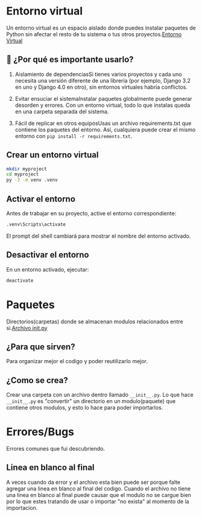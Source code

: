 # Entorno virtual

Un entorno virtual es un espacio aislado donde puedes instalar paquetes de Python sin afectar el resto de tu sistema o tus otros proyectos.[Entorno Virtual](https://www.youtube.com/watch?v=TNtrAvNNxTY)

## 🤔 ¿Por qué es importante usarlo?

1. Aislamiento de dependenciasSi tienes varios proyectos y cada uno necesita una versión diferente de una librería (por ejemplo, Django 3.2 en uno y Django 4.0 en otro), sin entornos virtuales habría conflictos.

2. Evitar ensuciar el sistemaInstalar paquetes globalmente puede generar desorden y errores. Con un entorno virtual, todo lo que instalas queda en una carpeta separada del sistema.

3. Fácil de replicar en otros equiposUsas un archivo requirements.txt que contiene los paquetes del entorno. Así, cualquiera puede crear el mismo entorno con `pip install -r requirements.txt`.

## Crear un entorno virtual

```bash
mkdir myproject
cd myproject
py -3 -m venv .venv
```

## Activar el entorno

Antes de trabajar en su proyecto, active el entorno correspondiente:

```bash
.venv\Scripts\activate
```

El prompt del shell cambiará para mostrar el nombre del entorno activado.

## Desactivar el entorno

En un entorno activado, ejecutar:

```bash
deactivate
```

# Paquetes

Directorios(carpetas) donde se almacenan modulos relacionados entre si.[Archivo init.py](https://www.youtube.com/watch?v=sgcTujbQhmA&list=PL_wRgp7nihybbJ2vZaVGI5TDdPaK_dFuC&index=28)

## ¿Para que sirven?

Para organizar mejor el codigo y poder reutilizarlo mejor.

## ¿Como se crea?

Crear una carpeta con un archivo dentro llamado `__init__.py`. Lo que hace `__init__.py` es "convertir" un directorio en un modulo(paquete) que contiene otros modulos, y esto lo hace para poder importarlos.

# Errores/Bugs
Errores comunes que fui descubriendo.
## Linea en blanco al final
A veces cuando da error y el archivo esta bien puede ser porque falte agregar una linea en blanco al final del codigo. Cuando el archivo no tiene una linea en blanco al final puede causar que el modulo no se cargue bien por lo que estes tratando de usar o importar "no exista" al momento de la importacion.